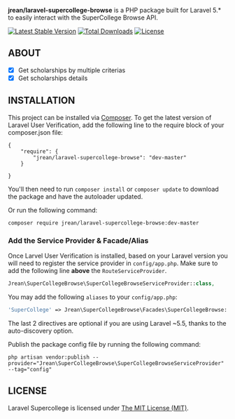 **jrean/laravel-supercollege-browse** is a PHP package built for Laravel 5.* to
easily interact with the SuperCollege Browse API.

[![Latest Stable Version](https://poser.pugx.org/jrean/laravel-supercollege-browse/v/stable)](https://packagist.org/packages/jrean/laravel-supercollege-browse) [![Total Downloads](https://poser.pugx.org/jrean/laravel-supercollege-browse/downloads)](https://packagist.org/packages/jrean/laravel-supercollege-browse) [![License](https://poser.pugx.org/jrean/laravel-supercollege-browse/license)](https://packagist.org/packages/jrean/laravel-supercollege-browse)

## ABOUT

- [x] Get scholarships by multiple criterias
- [x] Get scholarships details

## INSTALLATION

This project can be installed via [Composer](http://getcomposer.org). To get
the latest version of Laravel User Verification, add the following line to the
require block of your composer.json file:

    {
        "require": {
            "jrean/laravel-supercollege-browse": "dev-master"
        }

    }

You'll then need to run `composer install` or `composer update` to download the
package and have the autoloader updated.

Or run the following command:

    composer require jrean/laravel-supercollege-browse:dev-master

### Add the Service Provider & Facade/Alias

Once Larvel User Verification is installed, based on your Laravel version you
will need to register the service provider in `config/app.php`. Make sure to
add the following line **above** the `RouteServiceProvider`.

```PHP
Jrean\SuperCollegeBrowse\SuperCollegeBrowseServiceProvider::class,
```

You may add the following `aliases` to your `config/app.php`:

```PHP
'SuperCollege' => Jrean\SuperCollegeBrowse\Facades\SuperCollegeBrowse::class,
```

The last 2 directives are optional if you are using Laravel ~5.5, thanks to the
auto-discovery option.

Publish the package config file by running the following command:

```
php artisan vendor:publish --provider="Jrean\SuperCollegeBrowse\SuperCollegeBrowseServiceProvider" --tag="config"
```

## LICENSE

Laravel Supercollege is licensed under [The MIT License (MIT)](LICENSE).
